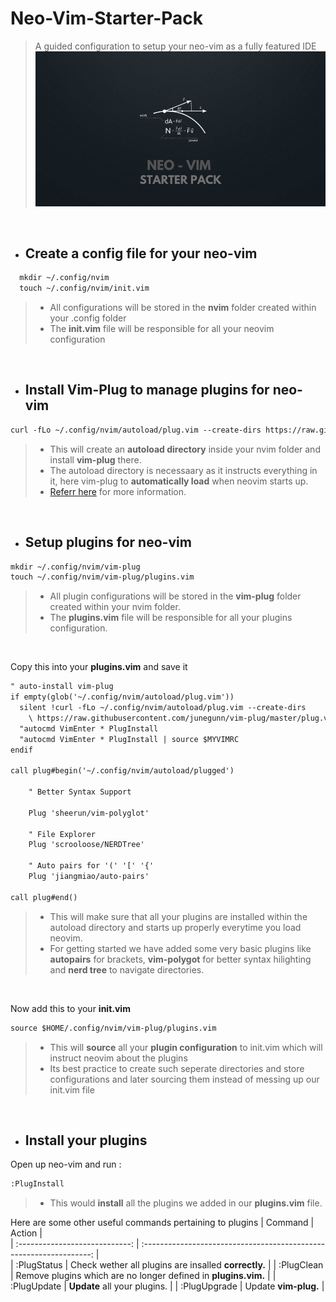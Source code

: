 # Neo-Vim-Starter-Pack

>A guided configuration  to setup your neo-vim as a fully featured IDE
>![Project Banner](./Images/Repo-Banner.png)

<br>

* ##  Create a config file for your neo-vim

```html
  mkdir ~/.config/nvim
  touch ~/.config/nvim/init.vim
```

> *  All configurations will be stored in the  **nvim** folder created within your .config folder 
> * The  **init.vim** file  will be responsible for all your neovim configuration

<br>

* ##  Install Vim-Plug to manage plugins for neo-vim

```html
curl -fLo ~/.config/nvim/autoload/plug.vim --create-dirs https://raw.githubusercontent.com/junegunn/vim-plug/master/plug.vim
```
> *  This will create an **autoload directory** inside your nvim folder and install **vim-plug** there.
> *  The autoload directory is necessaary as it instructs everything in it, here vim-plug  to **automatically load** when neovim starts up.
> *  [Referr here](https://github.com/junegunn/vim-plug) for more information.

<br>

* ##  Setup plugins for neo-vim

```html
mkdir ~/.config/nvim/vim-plug
touch ~/.config/nvim/vim-plug/plugins.vim
```
> *  All plugin configurations will be stored in the  **vim-plug** folder created within your nvim folder. 
> * The  **plugins.vim** file  will be responsible for all your plugins configuration.

<br>

Copy this into your **plugins.vim** and save it

```html
" auto-install vim-plug
if empty(glob('~/.config/nvim/autoload/plug.vim'))
  silent !curl -fLo ~/.config/nvim/autoload/plug.vim --create-dirs
    \ https://raw.githubusercontent.com/junegunn/vim-plug/master/plug.vim
  "autocmd VimEnter * PlugInstall
  "autocmd VimEnter * PlugInstall | source $MYVIMRC
endif

call plug#begin('~/.config/nvim/autoload/plugged')

    " Better Syntax Support

    Plug 'sheerun/vim-polyglot'

    " File Explorer
    Plug 'scrooloose/NERDTree'

    " Auto pairs for '(' '[' '{'
    Plug 'jiangmiao/auto-pairs'

call plug#end()
```

> *  This will make sure that all your plugins are installed within the autoload directory and starts up properly everytime you load neovim.
> *  For getting started we have added some very basic plugins like **autopairs** for brackets, **vim-polygot** for better syntax hilighting and **nerd tree** to navigate directories.

<br>

Now add this to your **init.vim** 

```html
source $HOME/.config/nvim/vim-plug/plugins.vim
```
> *  This will **source** all your **plugin configuration** to init.vim which will instruct neovim about the plugins
> *  Its best practice to create such seperate directories and store configurations and later sourcing them instead of messing up our init.vim file

<br>

* ##  Install your plugins

Open up neo-vim and run :

```html
:PlugInstall
```
> * This would **install** all the plugins we added in our **plugins.vim** file.

Here are some other useful commands pertaining to plugins
| Command                        | Action                                                               |  
| :----------------------------: | :-----------------------------------------------------------------:  |                                     
| :PlugStatus                    |   Check wether all plugins are insalled **correctly.**               | 
| :PlugClean                     |   Remove plugins which are no longer defined in **plugins.vim.**     |
| :PlugUpdate                    |   **Update** all your plugins.                                       |
| :PlugUpgrade                   |   Update **vim-plug.**                                               |


